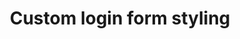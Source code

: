 ---
title: Custom login form styling
layout: none
codrops: http://tympanus.net/codrops/2012/10/16/custom-login-form-styling/
---